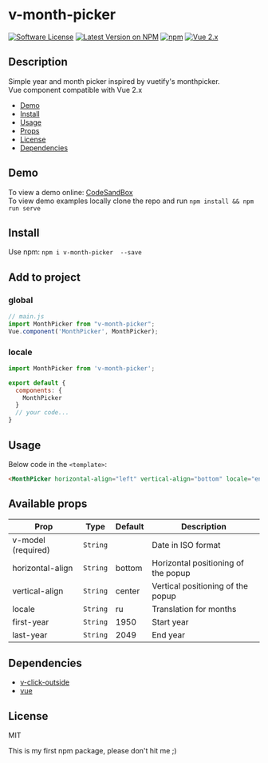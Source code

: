# v-month-picker
[![Software License](https://img.shields.io/badge/license-MIT-brightgreen.svg?style=flat-square)](LICENSE)
[![Latest Version on NPM](https://img.shields.io/npm/v/v-month-picker.svg?style=flat-square)](https://www.npmjs.com/package/v-month-picker)
[![npm](https://img.shields.io/npm/dt/v-month-picker.svg?style=flat-square)](https://www.npmjs.com/package/v-month-picker)
[![Vue 2.x](https://img.shields.io/badge/vue-2.x-brightgreen.svg?style=flat-square)](https://vuejs.org)

## Description

Simple year and month picker inspired by vuetify's monthpicker. <br>
Vue component compatible with Vue 2.x

- [Demo](#demo)
- [Install](#install)
- [Usage](#usage)
- [Props](#available-props)
- [License](#license)
- [Dependencies](#dependencies)

## Demo
To view a demo online: [CodeSandBox](https://codesandbox.io/s/intelligent-joliot-9sv58?file=/src/App.vue) <br>
To view demo examples locally clone the repo and run ``npm install && npm run serve``

## Install
Use npm: ```npm i v-month-picker  --save```

## Add to project
### global
```js
// main.js
import MonthPicker from "v-month-picker";
Vue.component('MonthPicker', MonthPicker);
```
### locale
``` javascript
import MonthPicker from 'v-month-picker';

export default {
  components: {
    MonthPicker
  }
  // your code...
}
```
## Usage
Below code in the ```<template>```:<br>
```html 
<MonthPicker horizontal-align="left" vertical-align="bottom" locale="en" v-model="date"/>
```

## Available props
| Prop               | Type     | Default | Description                         |
|--------------------|----------|---------|-------------------------------------|
| v-model (required) | `String` |         | Date in ISO format                  |
| horizontal-align   | `String` | bottom  | Horizontal positioning of the popup |
| vertical-align     | `String` | center  | Vertical positioning of the popup   |
| locale             | `String` | ru      | Translation for months              |
| first-year         | `String` | 1950    | Start year                          |
| last-year          | `String` | 2049    | End year                            |

## Dependencies
- [v-click-outside](https://www.npmjs.com/package/v-click-outside)
- [vue](https://www.npmjs.com/package/vue)

## License
MIT

This is my first npm package, please don't hit me ;)